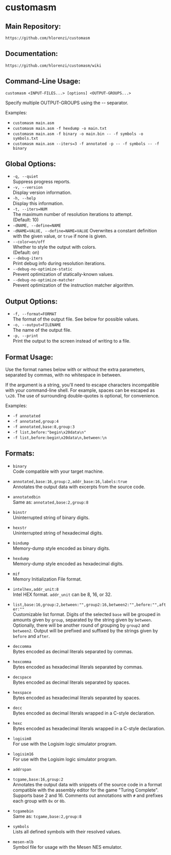 # customasm

## Main Repository:
`https://github.com/hlorenzi/customasm`
## Documentation:
`https://github.com/hlorenzi/customasm/wiki`

## Command-Line Usage:
`customasm <INPUT-FILES...> [options] <OUTPUT-GROUPS...>`

Specify multiple OUTPUT-GROUPS using the -- separator.

Examples:  
* `customasm main.asm`
* `customasm main.asm -f hexdump -o main.txt`
* `customasm main.asm -f binary -o main.bin -- -f symbols -o symbols.txt`
* `customasm main.asm --iters=3 -f annotated -p -- -f symbols -- -f binary`

## Global Options:
* `-q, --quiet`  
    Suppress progress reports.  
* `-v, --version`  
    Display version information.  
* `-h, --help`  
    Display this information.  
* `-t, --iters=NUM`  
    The maximum number of resolution iterations to attempt.  
    (Default: 10)  
* `-dNAME, --define=NAME`
* `-dNAME=VALUE, --define=NAME=VALUE`
    Overwrites a constant definition with the given value,
    or `true` if none is given.
* `--color=on/off`  
    Whether to style the output with colors.  
    (Default: on)  
* `--debug-iters`  
    Print debug info during resolution iterations.  
* `--debug-no-optimize-static`  
    Prevent optimization of statically-known values.  
* `--debug-no-optimize-matcher`  
    Prevent optimization of the instruction matcher algorithm.  

## Output Options:
* `-f, --format=FORMAT`  
    The format of the output file. See below for possible values.  
* `-o, --output=FILENAME`  
    The name of the output file.  
* `-p, --print`  
    Print the output to the screen instead of writing to a file.  

## Format Usage:
Use the format names below with or without
the extra parameters, separated by commas,
with no whitespace in between.

If the argument is a string, you'll need to
escape characters incompatible with your
command-line shell. For example, spaces can
be escaped as `\x20`. The use of surrounding
double-quotes is optional, for convenience.

Examples:  
* `-f annotated`  
* `-f annotated,group:4`  
* `-f annotated,base:8,group:3`  
* `-f list,before:"begin\x20data\n"`  
* `-f list,before:begin\x20data\n,between:\n`  

## Formats:
* `binary`  
    Code compatible with your target machine.

* `annotated,base:16,group:2,addr_base:16,labels:true`  
    Annotates the output data with excerpts
    from the source code.
* `annotatedbin`  
    Same as: `annotated,base:2,group:8`  

* `binstr`  
    Uninterrupted string of binary digits.
* `hexstr`  
    Uninterrupted string of hexadecimal digits.
* `bindump`  
    Memory-dump style encoded as binary digits.
* `hexdump`  
    Memory-dump style encoded as hexadecimal digits.

* `mif`  
    Memory Initialization File format.
* `intelhex,addr_unit:8`  
    Intel HEX format. `addr_unit` can be 8, 16, or 32.

* `list,base:16,group:2,between:"",group2:16,between2:"",before:"",after:""`  
    Customizable list format. Digits of the selected `base`
    will be grouped in amounts given by `group`,
    separated by the string given by `between`.
    Optionally, there will be another round of
    grouping by `group2` and `between2`. Output will be
    prefixed and suffixed by the strings given by
    `before` and `after`.

* `deccomma`  
    Bytes encoded as decimal literals
    separated by commas.
* `hexcomma`  
    Bytes encoded as hexadecimal literals
    separated by commas.
* `decspace`  
    Bytes encoded as decimal literals
    separated by spaces.
* `hexspace`  
    Bytes encoded as hexadecimal literals
    separated by spaces.

* `decc`  
    Bytes encoded as decimal literals
    wrapped in a C-style declaration.
* `hexc`  
    Bytes encoded as hexadecimal literals
    wrapped in a C-style declaration.

* `logisim8`  
    For use with the Logisim logic simulator program.
* `logisim16`  
    For use with the Logisim logic simulator program.

* `addrspan`  

* `tcgame,base:16,group:2`  
    Annotates the output data with snippets
    of the source code in a format compatible
    with the assembly editor for the game
    "Turing Complete". Supports base 2 and 16.
    Comments out annotations with `#` and prefixes
    each group with `0x` or `0b`.
* `tcgamebin`  
    Same as: `tcgame,base:2,group:8`

* `symbols`  
    Lists all defined symbols with their resolved values.
* `mesen-mlb`  
    Symbol file for usage with the Mesen NES emulator.